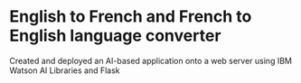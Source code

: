 # English to French and French to English language converter
Created and deployed an AI-based application onto a web server using IBM Watson AI Libraries and Flask
